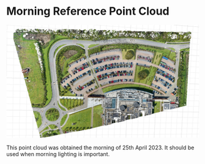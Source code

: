 # Morning Reference Point Cloud

![Morning Point Cloud](Morning_Point_Cloud.jpg)

This point cloud was obtained the morning of 25th April 2023. It should be used when morning lighting is important.
